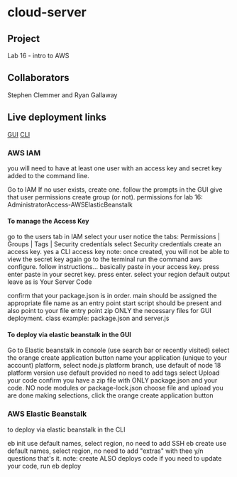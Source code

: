 # cloud-server

## Project

Lab 16 - intro to AWS

## Collaborators

Stephen Clemmer and Ryan Gallaway

## Live deployment links

[GUI](http://cloudserver-env.eba-2p3krtgt.us-east-2.elasticbeanstalk.com/)
[CLI](http://cloud-server-dev.us-east-2.elasticbeanstalk.com/)

### AWS IAM

you will need to have at least one user with an access key and secret key added to the command line.

Go to IAM
If no user exists, create one. follow the prompts in the GUI
give that user permissions create group (or not).
permissions for lab 16: AdministratorAccess-AWSElasticBeanstalk

#### To manage the Access Key

go to the users tab in IAM
select your user
notice the tabs: Permissions | Groups | Tags | Security credentials
select Security credentials
create an access key. yes a CLI access key
note: once created, you will not be able to view the secret key again
go to the terminal
run the command aws configure. follow instructions... basically
paste in your access key. press enter
paste in your secret key. press enter.
select your region
default output leave as is
Your Server Code

confirm that your package.json is in order.
main should be assigned the appropriate file name as an entry point
start script should be present and also point to your file entry point
zip ONLY the necessary files for GUI deployment. class example: package.json and server.js

#### To deploy via elastic beanstalk in the GUI

Go to Elastic beanstalk in console (use search bar or recently visited)
select the orange create application button
name your application (unique to your account)
platform, select node.js
platform branch, use default of node 18
platform version use default provided
no need to add tags
select Upload your code
confirm you have a zip file with ONLY package.json and your code.
NO node modules or package-lock.json
choose file and upload
you are done making selections, click the orange create application button

### AWS Elastic Beanstalk

to deploy via elastic beanstalk in the CLI

eb init
use default names, select region, no need to add SSH
eb create
use default names, select region, no need to add "extras" with thee y/n questions
that's it. note: create ALSO deploys code
if you need to update your code, run eb deploy
